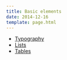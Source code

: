```yaml
---
title: Basic elements
date: 2014-12-16
template: page.html
---
```


- [Typography](/docs/typography)
- [Lists](/docs/lists)
- [Tables](/docs/tables)
